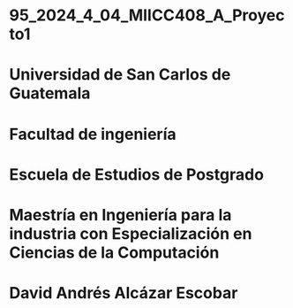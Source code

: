 # 95_2024_4_04_MIICC408_A_Proyecto1
# Universidad de San Carlos de Guatemala
# Facultad de ingeniería 
# Escuela de Estudios de Postgrado 
# Maestría en Ingeniería para la industria con Especialización en Ciencias de la Computación 	
# David Andrés Alcázar Escobar
